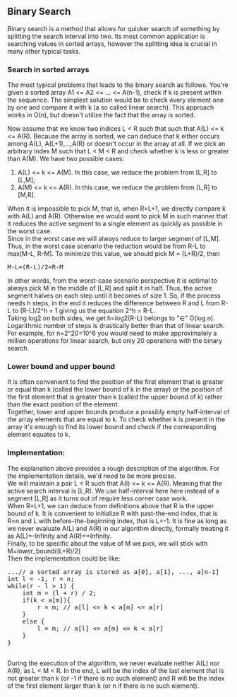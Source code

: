 ## Binary Search
Binary search is a method that allows for quicker search of something by splitting the search interval into two. Its most common application is searching values in sorted arrays, however the splitting idea is crucial in many other typical tasks.

### Search in sorted arrays
The most typical problems that leads to the binary search as follows. You're given a sorted array A1 <= A2 <= ... <= A(n-1), check if k is present within the sequence. The simplest solution would be to check every element one by one and compare it with k (a so called linear search). This approach works in O(n), but doesn't utilize the fact that the array is sorted.<br>

Now assume that we know two indices L < R such that such that A(L) <= k <= A(R). Because the array is sorted, we can deduce that k either occurs among A(L), A(L+1),...,A(R) or doesn't occur in the array at all. If we pick an arbitrary index M such that L < M < R and check whether k is less or greater than A(M). We have two possible cases:
1. A(L) <= k <= A(M). In this case, we reduce the problem from [L,R] to [L,M];
2. A(M) <= k <= A(R). In this case, we reduce the problem from [L,R] to [M,R].

When it is impossible to pick M, that is, when R=L+1, we directly compare k with A(L) and A(R). Otherwise we would want to pick M in such manner that it reduces the active segment to a single element as quickly as possible in the worst case.<br>
Since in the worst case we will always reduce to larger segment of [L,M]. Thus, in the worst case scenario the reduction would be from R-L to max(M-L, R-M). To minimize this value, we should pick M = (L+R)/2, then 
<pre>M-L=(R-L)/2=R-M</pre>
In other words, from the worst-case scenario perspective it is optimal to always pick M in the middle of [L,R] and split it in half. Thus, the active segment halves on each step until it becomes of size 1. So, if the process needs h steps, in the end it reduces the difference between R and L from R-L to (R-L)/2^h = 1 giving us the equation 2^h = R-L. <br>
Taking log2 on both sides, we get h=log2(R-L) belongs to "∈" O(log n).<br>
Logarithmic number of steps is drastically better than that of linear search. For example, for n=2^20=10^6 you would need to make approximately a million operations for linear search, but only 20 operations with the binary search.
<br>

### Lower bound and upper bound
It is often convenient to find the position of the first element that is greater or equal than k (called the lower bound of k in the array) or the position of the first element that is greater than k (called the upper bound of k) rather than the exact position of the element.
<br> Together, lower and upper bounds produce a possibly empty half-interval of the array elements that are equal to k. To check whether k is present in the array it's enough to find its lower bound and check if the corresponding element equates to k.

### Implementation:
The explanation above provides a rough description of the algorithm. For the implementation details, we'd need to be more precise.<br>
We will maintain a pair L < R such that A(l) <= k <= A(R). Meaning that the active search interval is [L,R). We use half-interval here here instead of a segment [L,R] as it turns out of require less corner case work.<br>
When R=L+1, we can deduce from definitions above that R is the upper bound of k. It is convenient to initialize R with past-the-end index, that is R=n and L with before-the-beginning index, that is L=-1. It is fine as long as we never evaluate A(L) and A(R) in our algorithm directly, formally treating it as A(L)=-Infinity and A(R)=+Infinity.<br>
Finally, to be specific about the value of M we pick, we will stick with M=lower_bound((L+R)/2)<br>
Then the implementation could be like:
<pre>
...// a sorted array is stored as a[0], a[1], ..., a[n-1]
int l = -1, r = n;
while(r - l > 1) {
    int m = (l + r) / 2;
    if(k < a[m]){
        r = m; // a[l] <= k < a[m] <= a[r]
    }
    else {
        l = m; // a[l] <= a[m] <= k < a[r]
    }
}

</pre>
During the execution of the algorithm, we never evaluate neither A(L) nor A(R), as L < M < R. In the end, L will be the index of the last element that is not greater than k (or -1 if there is no such element) and R will be the index of the first element larger than k (or n if there is no such element).